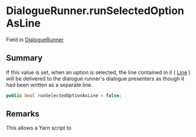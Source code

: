 # DialogueRunner.runSelectedOptionAsLine

Field in [DialogueRunner](/docs/api/csharp/yarn.unity.dialoguerunner.md)

## Summary


If this value is set, when an option is selected, the line contained
in it ( <a href="yarn.optionset.option.line.md">Line</a> ) will be delivered to the
dialogue runner's dialogue presenters as though it had been written as a
separate line.


```csharp
public bool runSelectedOptionAsLine = false;
```

## Remarks


This allows a Yarn script to


